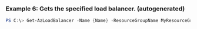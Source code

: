 
### Example 6: Gets the specified load balancer. (autogenerated)
```powershell
PS C:\> Get-AzLoadBalancer -Name {Name} -ResourceGroupName MyResourceGroup


